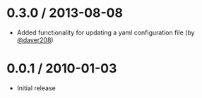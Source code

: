 0.3.0 / 2013-08-08
==================

  * Added functionality for updating a yaml configuration file (by [@daver208](https://github.com/daver208))

0.0.1 / 2010-01-03
==================

  * Initial release

